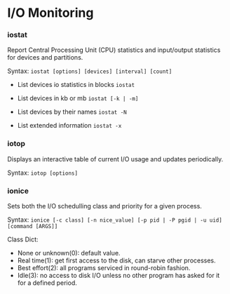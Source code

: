 # I/O Monitoring

### iostat
Report Central Processing Unit (CPU) statistics and input/output statistics for devices and partitions.

Syntax: `iostat [options] [devices] [interval] [count]`

- List devices io statistics in blocks
`iostat`

- List devices in kb or mb
`iostat [-k | -m]`

- List devices by their names
`iostat -N`

- List extended information
`iostat -x`

### iotop
Displays an interactive table of current I/O usage and updates periodically.

Syntax: `iotop [options]`

### ionice
Sets both the I/O schedulling class and priority for a given process.

Syntax: `ionice [-c class] [-n nice_value] [-p pid | -P pgid | -u uid] [command [ARGS]]`

Class Dict:
- None or unknown(0): default value.
- Real time(1): get first access to the disk, can starve other processes.
- Best effort(2): all programs serviced in round-robin fashion.
- Idle(3): no access to disk I/O unless no other program has asked for it for a defined period.